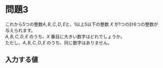 # 問題3

これから5つの整数$A, B, C, D, E$と、1以上5以下の整数 $X$ が1つの計6つの整数が与えられます。  
$A, B, C, D, E$ のうち、$X$ 番目に大きい数字はどれでしょうか。  
ただし、$A, B, C, D, E$ のうち、同じ数字はありません。

## 入力する値

